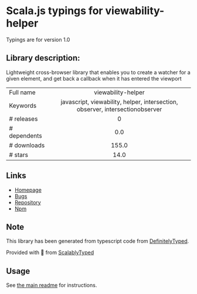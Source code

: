 
# Scala.js typings for viewability-helper

Typings are for version 1.0

## Library description:
Lightweight cross-browser library that enables you to create a watcher for a given element, and get back a callback when it has entered the viewport

|                    |                 |
| ------------------ | :-------------: |
| Full name          | viewability-helper |
| Keywords           | javascript, viewability, helper, intersection, observer, intersectionobserver |
| # releases         | 0 |
| # dependents       | 0.0 |
| # downloads        | 155.0 |
| # stars            | 14.0 |

## Links
- [Homepage](https://github.com/outbrain/ViewabilityHelper#readme)
- [Bugs](https://github.com/outbrain/ViewabilityHelper/issues)
- [Repository](https://github.com/outbrain/ViewabilityHelper)
- [Npm](https://www.npmjs.com/package/viewability-helper)
    


## Note
This library has been generated from typescript code from [DefinitelyTyped](https://definitelytyped.org).

Provided with :purple_heart: from [ScalablyTyped](https://github.com/oyvindberg/ScalablyTyped)

## Usage
See [the main readme](../../readme.md) for instructions.


